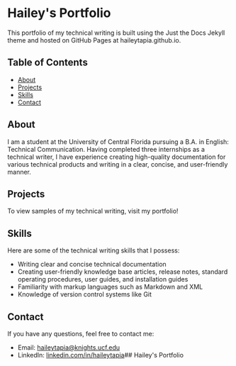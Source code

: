 # Hailey's Portfolio

This portfolio of my technical writing is built using the Just the Docs Jekyll theme and hosted on GitHub Pages at haileytapia.github.io.

## Table of Contents

*   [About](#about)
*   [Projects](#projects)
*   [Skills](#skills)
*   [Contact](#contact)

## About

I am a student at the University of Central Florida pursuing a B.A. in English: Technical Communication. Having completed three internships as a technical writer, I have experience creating high-quality documentation for various technical products and writing in a clear, concise, and user-friendly manner.

## Projects

To view samples of my technical writing, visit my portfolio!

## Skills

Here are some of the technical writing skills that I possess:

*   Writing clear and concise technical documentation
*   Creating user-friendly knowledge base articles, release notes, standard operating procedures, user guides, and installation guides
*   Familiarity with markup languages such as Markdown and XML
*   Knowledge of version control systems like Git

## Contact

If you have any questions, feel free to contact me:

*   Email: [haileytapia@knights.ucf.edu](mailto:haileytapia@knights.ucf.edu)
*   LinkedIn: [linkedin.com/in/haileytapia](https://www.linkedin.com/in/haileytapia/)## Hailey's Portfolio
